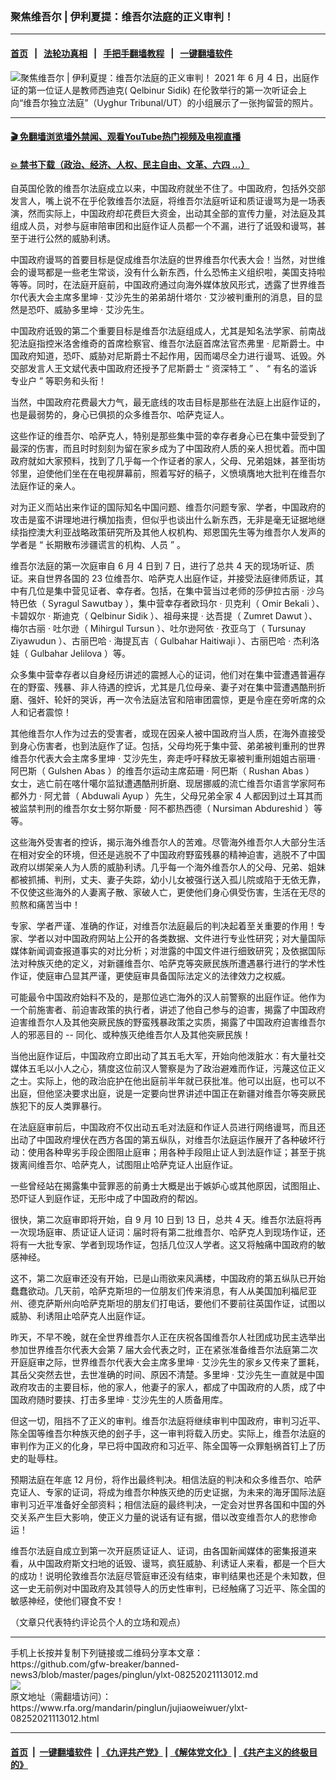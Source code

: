 ### 聚焦维吾尔 | 伊利夏提：维吾尔法庭的正义审判！
------------------------

#### [首页](https://github.com/gfw-breaker/banned-news3/blob/master/README.md) &nbsp;&nbsp;|&nbsp;&nbsp; [法轮功真相](https://github.com/begood0513/basic/blob/master/README.md)  &nbsp;&nbsp;|&nbsp;&nbsp; [手把手翻墙教程](https://github.com/gfw-breaker/guides/wiki)  &nbsp;&nbsp;|&nbsp;&nbsp; [一键翻墙软件](https://github.com/gfw-breaker/nogfw/blob/master/README.md)  



<div id="headerimg">
 <img alt="聚焦维吾尔 | 伊利夏提：维吾尔法庭的正义审判！" src="https://www.rfa.org/mandarin/pinglun/jujiaoweiwuer/ylxt-08252021113012.html/@@images/1c11b118-9f58-4dda-9ded-8274741803a0.jpeg" title="聚焦维吾尔 | 伊利夏提：维吾尔法庭的正义审判！"/>
 <span class="lead_image_caption">
  2021 年 6 月 4 日，出庭作证的第一位证人是教师西迪克( Qelbinur Sidik) 在伦敦举行的第一次听证会上向“维吾尔独立法庭”（Uyghur Tribunal/UT）的小组展示了一张拘留营的照片。
 </span>
 <!-- zoomattribute -->
</div>

<hr/>


#### [ 🎬  免翻墙浏览墙外禁闻、观看YouTube热门视频及电视直播](https://github.com/gfw-breaker/HelloWorld)

#### [ 💥  禁书下载（政治、经济、人权、民主自由、文革、六四 ...）](https://github.com/gfw-breaker/books/blob/master/README.md)

<div id="storytext">
 <p>
 </p>
 <p>
  自英国伦敦的维吾尔法庭成立以来，中国政府就坐不住了。中国政府，包括外交部发言人，嘴上说不在乎伦敦维吾尔法庭，将维吾尔法庭听证和质证谩骂为是一场表演，然而实际上，中国政府却花费巨大资金，出动其全部的宣传力量，对法庭及其组成人员，对参与庭审陪审团和出庭作证人员都一个不漏，进行了诋毁和谩骂，甚至于进行公然的威胁利诱。
 </p>
 <p>
  <span>
   中国政府谩骂的首要目标是促成维吾尔法庭的世界维吾尔代表大会！当然，对世维会的谩骂都是一些老生常谈，没有什么新东西，什么恐怖主义组织啦，美国支持啦等等。同时，在法庭开庭前，中国政府通过向海外媒体放风形式，透露了世界维吾尔代表大会主席多里坤
  </span>
  <span>
   ·
  </span>
  <span>
   艾沙先生的弟弟胡什塔尔
  </span>
  <span>
   ·
  </span>
  <span>
   艾沙被判重刑的消息，目的显然是恐吓、威胁多里坤
  </span>
  <span>
   ·
  </span>
  <span>
   艾沙先生。
  </span>
 </p>
 <p>
  <span>
   中国政府诋毁的第二个重要目标是维吾尔法庭组成人，尤其是知名法学家、前南战犯法庭指控米洛舍维奇的首席检察官、维吾尔法庭首席法官杰弗里
  </span>
  <span>
   ·
  </span>
  <span>
   尼斯爵士。中国政府知道，恐吓、威胁对尼斯爵士不起作用，因而竭尽全力进行谩骂、诋毁。外交部发言人王文斌代表中国政府还授予了尼斯爵士
  </span>
  <span>
   “
  </span>
  <span>
   资深特工
  </span>
  <span>
   ”
  </span>
  <span>
   、
  </span>
  <span>
   “
  </span>
  <span>
   有名的滥诉专业户
  </span>
  <span>
   ”
  </span>
  <span>
   等职务和头衔！
  </span>
 </p>
 <p>
  <span>
   当然，中国政府花费最大力气，最无底线的攻击目标是那些在法庭上出庭作证的，也是最弱势的，身心已俱损的众多维吾尔、哈萨克证人。
  </span>
 </p>
 <p>
  <span>
   这些作证的维吾尔、哈萨克人，特别是那些集中营的幸存者身心已在集中营受到了最深的伤害，而且时时刻刻为留在家乡成为了中国政府人质的亲人担忧着。而中国政府就如大家预料，找到了几乎每一个作证者的家人，父母、兄弟姐妹，甚至街坊邻里，迫使他们坐在在电视屏幕前，照着写好的稿子，义愤填膺地大批判在维吾尔法庭作证的亲人。
  </span>
 </p>
 <p>
  <span>
   对为正义而站出来作证的国际知名中国问题、维吾尔问题专家、学者，中国政府的攻击是蛮不讲理地进行横加指责，但似乎也谈出什么新东西，无非是毫无证据地继续指控澳大利亚战略政策研究所及其他人权机构、郑恩国先生等为维吾尔人发声的学者是
  </span>
  <span>
   “
  </span>
  <span>
   长期散布涉疆谎言的机构、人员
  </span>
  <span>
   ”
  </span>
  <span>
   。
  </span>
 </p>
 <p>
  <span>
   维吾尔法庭的第一次庭审自
  </span>
  <span>
   6
  </span>
  <span>
   月
  </span>
  <span>
   4
  </span>
  <span>
   日到
  </span>
  <span>
   7
  </span>
  <span>
   日，进行了总共
  </span>
  <span>
   4
  </span>
  <span>
   天的现场听证、质证。来自世界各国的
  </span>
  <span>
   23
  </span>
  <span>
   位维吾尔、哈萨克人出庭作证，并接受法庭律师质证，其中有几位是集中营见证者、幸存者。包括，在集中营当过老师的莎伊拉古丽
  </span>
  <span>
   ·
  </span>
  <span>
   沙乌特巴依（
  </span>
  <span>
   Syragul Sawutbay
  </span>
  <span>
   ），集中营幸存者欧玛尔
  </span>
  <span>
   ·
  </span>
  <span>
   贝克利（
  </span>
  <span>
   Omir
   <span>
   </span>
   Bekali
  </span>
  <span>
   ）、卡碧奴尔
  </span>
  <span>
   ·
  </span>
  <span>
   斯迪克（
  </span>
  <span>
   Qelbinur Sidik
  </span>
  <span>
   ）、祖母来提
  </span>
  <span>
   ·
  </span>
  <span>
   达吾提（
  </span>
  <span>
   Zumret Dawut
  </span>
  <span>
   ）、
  </span>
  <span>
   <span>
    梅尔古丽
   </span>
  </span>
  <span>
   ·
  </span>
  <span>
   吐尔逊（
  </span>
  <span>
   Mihirgul Tursun
  </span>
  <span>
   ）、吐尔逊阿依
  </span>
  <span>
   ·
  </span>
  <span>
   孜亚乌丁（
  </span>
  <span>
   Tursunay Ziyawudun
  </span>
  <span>
   ）、古丽巴哈
  </span>
  <span>
   ·
  </span>
  <span>
   海提瓦吉（
  </span>
  <span>
   Gulbahar Haitiwaji
  </span>
  <span>
   ）、古丽巴哈
  </span>
  <span>
   ·
  </span>
  <span>
   杰利洛娃（
  </span>
  <span>
   Gulbahar Jelilova
  </span>
  <span>
   ）等。
  </span>
 </p>
 <p>
  <span>
   众多集中营幸存者以自身经历讲述的震撼人心的证词，他们对在集中营遭遇普遍存在的野蛮、残暴、非人待遇的控诉，尤其是几位母亲、妻子对在集中营遭遇酷刑折磨、强奸、轮奸的哭诉，再一次令法庭法官和陪审团震惊，更是令座在旁听席的众人和记者震惊！
  </span>
 </p>
 <p>
  <span>
   其他维吾尔人作为过去的受害者，或现在因亲人被中国政府当人质，在海外直接受到身心伤害者，也到法庭作了证。包括，父母均死于集中营、弟弟被判重刑的世界维吾尔代表大会主席多里坤
  </span>
  <span>
   ·
  </span>
  <span>
   艾沙先生，奔走呼吁释放无辜被判重刑姐姐古丽珊
  </span>
  <span>
   ·
  </span>
  <span>
   阿巴斯（
  </span>
  <span>
   Gulshen Abas
  </span>
  <span>
   ）的维吾尔运动主席茹珊
  </span>
  <span>
   ·
  </span>
  <span>
   阿巴斯（
  </span>
  <span>
   Rushan Abas
  </span>
  <span>
   ）
  </span>
  <span>
   <span>
    女士，逃亡前在喀什噶尔监狱遭遇酷刑折磨、现居挪威的流亡维吾尔语言学家阿布都外力
   </span>
  </span>
  <span>
   ·
  </span>
  <span>
   阿尤普（
  </span>
  <span>
   Abduwali Ayup
  </span>
  <span>
   ）先生，父母兄弟全家
  </span>
  <span>
   4
  </span>
  <span>
   人都因到过土耳其而被监禁判刑的维吾尔女士努尔斯曼
  </span>
  <span>
   ·
  </span>
  <span>
   阿不都热西德（
  </span>
  <span>
   Nursiman Abdureshid
  </span>
  <span>
   ）等等。
  </span>
 </p>
 <p>
  <span>
   这些海外受害者的控诉，揭示海外维吾尔人的苦难。尽管海外维吾尔人大部分生活在相对安全的环境，但还是逃脱不了中国政府野蛮残暴的精神迫害，逃脱不了中国政府以绑架亲人为人质的威胁利诱。几乎每一个海外维吾尔人的父母、兄弟、姐妹都被抓捕、判刑，丈夫、妻子失踪，幼小儿女被强行送入孤儿院或陷于无依无靠，不仅使这些海外的人妻离子散、家破人亡，更使他们身心俱受伤害，生活在无尽的煎熬和痛苦当中！
  </span>
 </p>
 <p>
  <span>
   专家、学者严谨、准确的作证，对维吾尔法庭最后的判决起着至关重要的作用！专家、学者以对中国政府网站上公开的各类数据、文件进行专业性研究；对大量国际媒体新闻调查报道事实的对比分析；对泄露的中国文件进行细致研究；及依据国际法对种族灭绝的定义，对新疆维吾尔、哈萨克等突厥民族所遭遇暴行进行的学术性作证，使庭审凸显其严谨，更使庭审具备国际法定义的法律效力之权威。
  </span>
 </p>
 <p>
  <span>
   可能最令中国政府始料不及的，是那位逃亡海外的汉人前警察的出庭作证。他作为一个前施害者、前迫害政策的执行者，讲述了他自己参与的迫害，揭露了中国政府迫害维吾尔人及其他突厥民族的野蛮残暴政策之实质，揭露了中国政府迫害维吾尔人的邪恶目的
  </span>
  <span>
   --
  </span>
  <span>
   同化、或种族灭绝维吾尔人及其他突厥民族！
  </span>
 </p>
 <p>
  <span>
   当他出庭作证后，中国政府立即出动了其五毛大军，开始向他泼脏水：有大量社交媒体五毛以小人之心，猜度这位前汉人警察是为了政治避难而作证，污蔑这位正义之士。实际上，他的政治庇护在他出庭前半年就已获批准。他可以出庭，也可以不出庭，但他坚决要求出庭，说是一定要向世界讲述中国正在新疆对维吾尔等突厥民族犯下的反人类罪暴行。
  </span>
 </p>
 <p>
  <span>
   在法庭庭审前后，中国政府不仅出动五毛对法庭和作证人员进行网络谩骂，而且还出动了中国政府埋伏在西方各国的第五纵队，对维吾尔法庭运作展开了各种破坏行动：使用各种卑劣手段企图阻止庭审；用各种手段阻止证人到法庭作证；甚至于挑拨离间维吾尔、哈萨克人，试图阻止哈萨克证人出庭作证。
  </span>
 </p>
 <p>
  <span>
   一些曾经站在揭露集中营罪恶的前勇士大概是出于嫉妒心或其他原因，试图阻止、恐吓证人到庭作证，无形中成了中国政府的帮凶。
  </span>
 </p>
 <p>
  <span>
   很快，第二次庭审即将开始，自
  </span>
  <span>
   9
  </span>
  <span>
   月
  </span>
  <span>
   10
  </span>
  <span>
   日到
  </span>
  <span>
   13
  </span>
  <span>
   日，总共
  </span>
  <span>
   4
  </span>
  <span>
   天。维吾尔法庭将再一次现场庭审、质证证人证词：届时将有第二批维吾尔、哈萨克人到现场作证，还将有一大批专家、学者到现场作证，包括几位汉人学者。这又将触痛中国政府的敏感神经。
  </span>
 </p>
 <p>
  <span>
   这不，第二次庭审还没有开始，已是山雨欲来风满楼，中国政府的第五纵队已开始蠢蠢欲动。几天前，哈萨克斯坦的一位朋友们传来消息，有人从美国加利福尼亚州、德克萨斯州向哈萨克斯坦的朋友们打电话，要他们不要前往英国作证，试图以威胁、利诱阻止哈萨克人出庭作证。
  </span>
 </p>
 <p>
  <span>
   昨天，不早不晚，就在全世界维吾尔人正在庆祝各国维吾尔人社团成功民主选举出参加世界维吾尔代表大会第
  </span>
  <span>
   7
  </span>
  <span>
   届大会代表之时，正在紧张准备维吾尔法庭第二次开庭庭审之际，世界维吾尔代表大会主席多里坤
  </span>
  <span>
   ·
  </span>
  <span>
   艾沙先生的家乡又传来了噩耗，其岳父突然去世，去世准确的时间、原因不清楚。多里坤
  </span>
  <span>
   ·
  </span>
  <span>
   艾沙先生一直就是中国政府攻击的主要目标，他的家人，他妻子的家人，都成了中国政府的人质，成了中国政府随时要挟、打击多里坤
  </span>
  <span>
   ·
  </span>
  <span>
   艾沙先生的人质备用库。
  </span>
 </p>
 <p>
  <span>
   但这一切，阻挡不了正义的审判。维吾尔法庭将继续审判中国政府，审判习近平、陈全国等维吾尔种族灭绝的刽子手，这一审判将载入历史。实际上，维吾尔法庭的审判作为正义的化身，早已将中国政府和习近平、陈全国等一众罪魁祸首钉上了历史的耻辱柱。
  </span>
 </p>
 <p>
  <span>
   预期法庭在年底
  </span>
  <span>
   12
  </span>
  <span>
   月份，将作出最终判决。相信法庭的判决和众多维吾尔、哈萨克证人、专家的证词，将成为维吾尔种族灭绝的历史证据，为未来的海牙国际法庭审判习近平准备好全部资料；相信法庭的最终判决，一定会对世界各国和中国的外交关系产生巨大影响，使正义力量的说话有证有据，借以改变维吾尔人的悲惨命运！
  </span>
 </p>
 <p>
  <span>
   维吾尔法庭自成立到第一次开庭质证证人、证词，由各国新闻媒体的密集报道来看，从中国政府斯文扫地的诋毁、谩骂，疯狂威胁、利诱证人来看，都是一个巨大的成功！说明伦敦维吾尔法庭尽管庭审还没有结束，审判结果也还是个未知数，但这一史无前例对中国政府及其领导人的历史性审判，已经触痛了习近平、陈全国的敏感神经，使他们寝食不安！
  </span>
 </p>
 <p>
 </p>
 <p>
  （文章只代表特约评论员个人的立场和观点）
 </p>
</div>

<hr/>
手机上长按并复制下列链接或二维码分享本文章：<br/>
https://github.com/gfw-breaker/banned-news3/blob/master/pages/pinglun/ylxt-08252021113012.md <br/>
<a href='https://github.com/gfw-breaker/banned-news3/blob/master/pages/pinglun/ylxt-08252021113012.md'><img src='https://github.com/gfw-breaker/banned-news3/blob/master/pages/pinglun/ylxt-08252021113012.md.png'/></a> <br/>
原文地址（需翻墙访问）：https://www.rfa.org/mandarin/pinglun/jujiaoweiwuer/ylxt-08252021113012.html


------------------------
#### [首页](https://github.com/gfw-breaker/banned-news3/blob/master/README.md) &nbsp;|&nbsp; [一键翻墙软件](https://github.com/gfw-breaker/nogfw/blob/master/README.md) &nbsp;| [《九评共产党》](https://github.com/gfw-breaker/9ping.md/blob/master/README.md#九评之一评共产党是什么) | [《解体党文化》](https://github.com/gfw-breaker/jtdwh.md/blob/master/README.md) | [《共产主义的终极目的》](https://github.com/gfw-breaker/gczydzjmd.md/blob/master/README.md)


<img src='http://gfw-breaker.win/banned-news3/pages/pinglun/ylxt-08252021113012.md' width='0px' height='0px'/>
